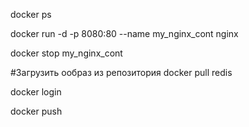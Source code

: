 docker ps

docker run -d -p 8080:80 --name  my_nginx_cont nginx

docker stop  my_nginx_cont

#Загрузить ообраз из репозитория
docker pull redis

docker login

docker push 